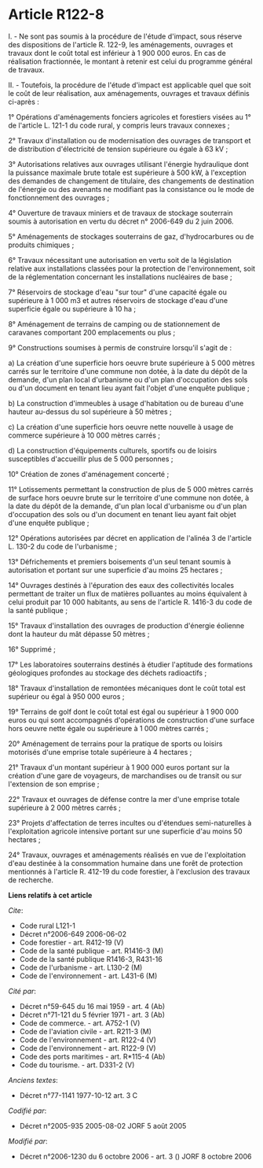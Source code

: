 # Article R122-8

I. - Ne sont pas soumis à la procédure de l'étude d'impact, sous réserve des dispositions de l'article R. 122-9, les
aménagements, ouvrages et travaux dont le coût total est inférieur à 1 900 000 euros. En cas de réalisation fractionnée, le
montant à retenir est celui du programme général de travaux.

II. - Toutefois, la procédure de l'étude d'impact est applicable quel que soit le coût de leur réalisation, aux aménagements,
ouvrages et travaux définis ci-après :

1° Opérations d'aménagements fonciers agricoles et forestiers visées au 1° de l'article L. 121-1 du code rural, y compris
leurs travaux connexes ;

2° Travaux d'installation ou de modernisation des ouvrages de transport et de distribution d'électricité de tension
supérieure ou égale à 63 kV ;

3° Autorisations relatives aux ouvrages utilisant l'énergie hydraulique dont la puissance maximale brute totale est
supérieure à 500 kW, à l'exception des demandes de changement de titulaire, des changements de destination de l'énergie ou
des avenants ne modifiant pas la consistance ou le mode de fonctionnement des ouvrages ;

4° Ouverture de travaux miniers et de travaux de stockage souterrain soumis à autorisation en vertu du décret n° 2006-649 du
2 juin 2006.

5° Aménagements de stockages souterrains de gaz, d'hydrocarbures ou de produits chimiques ;

6° Travaux nécessitant une autorisation en vertu soit de la législation relative aux installations classées pour la
protection de l'environnement, soit de la réglementation concernant les installations nucléaires de base ;

7° Réservoirs de stockage d'eau "sur tour" d'une capacité égale ou supérieure à 1 000 m3 et autres réservoirs de stockage
d'eau d'une superficie égale ou supérieure à 10 ha ;

8° Aménagement de terrains de camping ou de stationnement de caravanes comportant 200 emplacements ou plus ;

9° Constructions soumises à permis de construire lorsqu'il s'agit de :

a) La création d'une superficie hors oeuvre brute supérieure à 5 000 mètres carrés sur le territoire d'une commune non dotée,
à la date du dépôt de la demande, d'un plan local d'urbanisme ou d'un plan d'occupation des sols ou d'un document en tenant
lieu ayant fait l'objet d'une enquête publique ;

b) La construction d'immeubles à usage d'habitation ou de bureau d'une hauteur au-dessus du sol supérieure à 50 mètres ;

c) La création d'une superficie hors oeuvre nette nouvelle à usage de commerce supérieure à 10 000 mètres carrés ;

d) La construction d'équipements culturels, sportifs ou de loisirs susceptibles d'accueillir plus de 5 000 personnes ;

10° Création de zones d'aménagement concerté ;

11° Lotissements permettant la construction de plus de 5 000 mètres carrés de surface hors oeuvre brute sur le territoire
d'une commune non dotée, à la date du dépôt de la demande, d'un plan local d'urbanisme ou d'un plan d'occupation des sols ou
d'un document en tenant lieu ayant fait objet d'une enquête publique ;

12° Opérations autorisées par décret en application de l'alinéa 3 de l'article L. 130-2 du code de l'urbanisme ;

13° Défrichements et premiers boisements d'un seul tenant soumis à autorisation et portant sur une superficie d'au moins 25
hectares ;

14° Ouvrages destinés à l'épuration des eaux des collectivités locales permettant de traiter un flux de matières polluantes
au moins équivalent à celui produit par 10 000 habitants, au sens de l'article R. 1416-3 du code de la santé publique ;

15° Travaux d'installation des ouvrages de production d'énergie éolienne dont la hauteur du mât dépasse 50 mètres ;

16° Supprimé ;

17° Les laboratoires souterrains destinés à étudier l'aptitude des formations géologiques profondes au stockage des déchets
radioactifs ;

18° Travaux d'installation de remontées mécaniques dont le coût total est supérieur ou égal à 950 000 euros ;

19° Terrains de golf dont le coût total est égal ou supérieur à 1 900 000 euros ou qui sont accompagnés d'opérations de
construction d'une surface hors oeuvre nette égale ou supérieure à 1 000 mètres carrés ;

20° Aménagement de terrains pour la pratique de sports ou loisirs motorisés d'une emprise totale supérieure à 4 hectares ;

21° Travaux d'un montant supérieur à 1 900 000 euros portant sur la création d'une gare de voyageurs, de marchandises ou de
transit ou sur l'extension de son emprise ;

22° Travaux et ouvrages de défense contre la mer d'une emprise totale supérieure à 2 000 mètres carrés ;

23° Projets d'affectation de terres incultes ou d'étendues semi-naturelles à l'exploitation agricole intensive portant sur
une superficie d'au moins 50 hectares ;

24° Travaux, ouvrages et aménagements réalisés en vue de l'exploitation d'eau destinée à la consommation humaine dans une
forêt de protection mentionnés à l'article R. 412-19 du code forestier, à l'exclusion des travaux de recherche.

**Liens relatifs à cet article**

_Cite_:

  - Code rural L121-1
  - Décret n°2006-649 2006-06-02
  - Code forestier - art. R412-19 (V)
  - Code de la santé publique - art. R1416-3 (M)
  - Code de la santé publique R1416-3, R431-16
  - Code de l'urbanisme - art. L130-2 (M)
  - Code de l'environnement - art. L431-6 (M)

_Cité par_:

  - Décret n°59-645 du 16 mai 1959 - art. 4 (Ab)
  - Décret n°71-121 du 5 février 1971 - art. 3 (Ab)
  - Code de commerce. - art. A752-1 (V)
  - Code de l'aviation civile - art. R211-3 (M)
  - Code de l'environnement - art. R122-4 (V)
  - Code de l'environnement - art. R122-9 (V)
  - Code des ports maritimes - art. R*115-4 (Ab)
  - Code du tourisme. - art. D331-2 (V)

_Anciens textes_:

  - Décret n°77-1141 1977-10-12 art. 3 C

_Codifié par_:

  - Décret n°2005-935 2005-08-02 JORF 5 août 2005

_Modifié par_:

  - Décret n°2006-1230 du 6 octobre 2006 - art. 3 () JORF 8 octobre 2006
